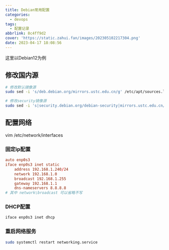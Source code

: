 ```yaml
---
title: Debian常用配置
categories:
  - devops
tags:
  - 配置记录
abbrlink: 8c4ff9d2
cover: 'https://static.zahui.fan/images/202305102217304.png'
date: 2023-04-17 18:08:56
---
```

这里以Debian12为例

## 修改国内源

```bash
# 修改默认镜像源
sudo sed -i 's/deb.debian.org/mirrors.ustc.edu.cn/g' /etc/apt/sources.list

# 修改security镜像源
sudo sed -i 's|security.debian.org/debian-security|mirrors.ustc.edu.cn/debian-security|g' /etc/apt/sources.list
```

## 配置网络

vim /etc/network/interfaces

### 固定ip配置

```conf
auto enp0s3
iface enp0s3 inet static
    address 192.168.1.240/24
    network 192.168.1.0
    broadcast 192.168.1.255
    gateway 192.168.1.1
    dns-nameservers 8.8.8.8
# 其中 network\broadcast 可以省略不写
```

### DHCP配置

```bash
iface enp0s3 inet dhcp
```

### 重启网络服务

```bash
sudo systemctl restart networking.service
```
